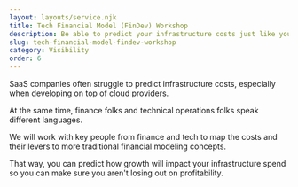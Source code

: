 ```yaml
---
layout: layouts/service.njk
title: Tech Financial Model (FinDev) Workshop
description: Be able to predict your infrastructure costs just like you do headcount.
slug: tech-financial-model-findev-workshop
category: Visibility
order: 6
---
```

SaaS companies often struggle to predict infrastructure costs, especially when developing on top of cloud providers.

At the same time, finance folks and technical operations folks speak different languages.

We will work with key people from finance and tech to map the costs and their levers to more traditional financial modeling concepts.

That way, you can predict how growth will impact your infrastructure spend so you can make sure you aren't losing out on profitability.